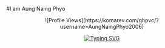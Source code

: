 #I am  Aung Naing Phyo
<p align="center">
![Profile Views](https://komarev.com/ghpvc/?username=AungNaingPhyo2006)
</p>

<p  align="center">
<a href="https://git.io/typing-svg"><img src="https://readme-typing-svg.demolab.com?font=Fira+Code&pause=1000&color=46F71F&center=true&vCenter=true&width=525&lines=Hello!+Welcome+to+my+profile.+I+am+ANP." alt="Typing SVG" /></a>
</p>
